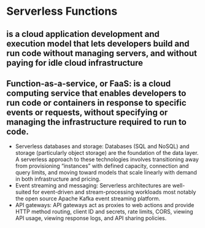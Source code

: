 # Serverless Functions
## is a cloud application development and execution model that lets developers build and run code without managing servers, and without paying for idle cloud infrastructure

## **Function-as-a-service, or FaaS**: is a cloud computing service that enables developers to run code or containers in response to specific events or requests, without specifying or managing the infrastructure required to run to code.
- Serverless databases and storage: Databases (SQL and NoSQL) and storage (particularly object storage) are the foundation of the data layer. A serverless approach to these technologies involves transitioning away from provisioning “instances” with defined capacity, connection and query limits, and moving toward models that scale linearly with demand in both infrastructure and pricing.
- Event streaming and messaging: Serverless architectures are well-suited for event-driven and stream-processing workloads most notably the open source Apache Kafka event streaming platform.
- API gateways: API gateways act as proxies to web actions and provide HTTP method routing, client ID and secrets, rate limits, CORS, viewing API usage, viewing response logs, and API sharing policies.
